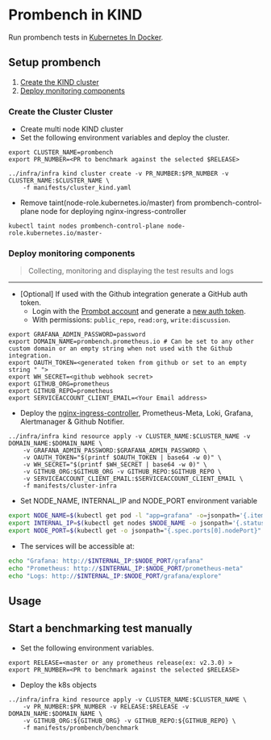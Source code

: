 # Prombench in KIND

Run prombench tests in [Kubernetes In Docker](https://kind.sigs.k8s.io/).

## Setup prombench

1. [Create the KIND cluster](#create-the-kind-cluster)
2. [Deploy monitoring components](#deploy-monitoring-components)

### Create the Cluster Cluster

- Create multi node KIND cluster
- Set the following environment variables and deploy the cluster.

```
export CLUSTER_NAME=prombench
export PR_NUMBER=<PR to benchmark against the selected $RELEASE>

../infra/infra kind cluster create -v PR_NUMBER:$PR_NUMBER -v CLUSTER_NAME:$CLUSTER_NAME \
    -f manifests/cluster_kind.yaml
```

- Remove taint(node-role.kubernetes.io/master) from prombench-control-plane node for deploying nginx-ingress-controller
```
kubectl taint nodes prombench-control-plane node-role.kubernetes.io/master-
```
### Deploy monitoring components


> Collecting, monitoring and displaying the test results and logs
---

- [Optional] If used with the Github integration generate a GitHub auth token.
  - Login with the [Prombot account](https://github.com/prombot) and generate a [new auth token](https://github.com/settings/tokens).
  - With permissions: `public_repo`, `read:org`, `write:discussion`.

```
export GRAFANA_ADMIN_PASSWORD=password
export DOMAIN_NAME=prombench.prometheus.io # Can be set to any other custom domain or an empty string when not used with the Github integration.
export OAUTH_TOKEN=<generated token from github or set to an empty string " ">
export WH_SECRET=<github webhook secret>
export GITHUB_ORG=prometheus
export GITHUB_REPO=prometheus
export SERVICEACCOUNT_CLIENT_EMAIL=<Your Email address>
```
- Deploy the [nginx-ingress-controller](https://github.com/kubernetes/ingress-nginx), Prometheus-Meta, Loki, Grafana, Alertmanager & Github Notifier.

```
../infra/infra kind resource apply -v CLUSTER_NAME:$CLUSTER_NAME -v DOMAIN_NAME:$DOMAIN_NAME \
    -v GRAFANA_ADMIN_PASSWORD:$GRAFANA_ADMIN_PASSWORD \
    -v OAUTH_TOKEN="$(printf $OAUTH_TOKEN | base64 -w 0)" \
    -v WH_SECRET="$(printf $WH_SECRET | base64 -w 0)" \
    -v GITHUB_ORG:$GITHUB_ORG -v GITHUB_REPO:$GITHUB_REPO \
    -v SERVICEACCOUNT_CLIENT_EMAIL:$SERVICEACCOUNT_CLIENT_EMAIL \
    -f manifests/cluster-infra
```

- Set NODE_NAME, INTERNAL_IP and NODE_PORT environment variable
```bash
export NODE_NAME=$(kubectl get pod -l "app=grafana" -o=jsonpath='{.items[*].spec.nodeName}')
export INTERNAL_IP=$(kubectl get nodes $NODE_NAME -o jsonpath='{.status.addresses[?(@.type=="InternalIP")].address}')
export NODE_PORT=$(kubectl get -o jsonpath="{.spec.ports[0].nodePort}" services grafana)
```

- The services will be accessible at:

```bash
echo "Grafana: http://$INTERNAL_IP:$NODE_PORT/grafana"
echo "Prometheus: http://$INTERNAL_IP:$NODE_PORT/prometheus-meta"
echo "Logs: http://$INTERNAL_IP:$NODE_PORT/grafana/explore"
```
## Usage


## Start a benchmarking test manually

- Set the following environment variables.

```
export RELEASE=<master or any prometheus release(ex: v2.3.0) >
export PR_NUMBER=<PR to benchmark against the selected $RELEASE>
```

- Deploy the k8s objects

```
../infra/infra kind resource apply -v CLUSTER_NAME:$CLUSTER_NAME \
    -v PR_NUMBER:$PR_NUMBER -v RELEASE:$RELEASE -v DOMAIN_NAME:$DOMAIN_NAME \
    -v GITHUB_ORG:${GITHUB_ORG} -v GITHUB_REPO:${GITHUB_REPO} \
    -f manifests/prombench/benchmark
```